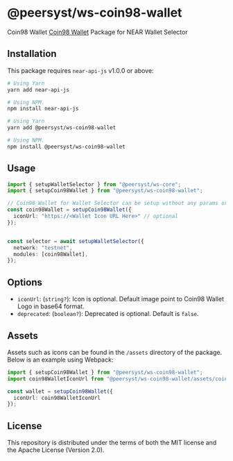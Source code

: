 # @peersyst/ws-coin98-wallet

Coin98 Wallet [Coin98 Wallet](https://chrome.google.com/webstore/detail/coin98-wallet/aeachknmefphepccionboohckonoeemg) Package for NEAR Wallet Selector

## Installation

This package requires `near-api-js` v1.0.0 or above:

```bash
# Using Yarn
yarn add near-api-js

# Using NPM.
npm install near-api-js
```

```bash
# Using Yarn
yarn add @peersyst/ws-coin98-wallet

# Using NPM.
npm install @peersyst/ws-coin98-wallet
```

## Usage

```ts
import { setupWalletSelector } from "@peersyst/ws-core";
import { setupCoin98Wallet } from "@peersyst/ws-coin98-wallet";

// Coin98 Wallet for Wallet Selector can be setup without any params or it can take few optional params, see options below.
const coin98Wallet = setupCoin98Wallet({
  iconUrl: "https://<Wallet Icon URL Here>" // optional
});


const selector = await setupWalletSelector({
  network: "testnet",
  modules: [coin98Wallet],
});
```

## Options

- `iconUrl`: (`string?`): Icon is optional. Default image point to Coin98 Wallet Logo in base64 format.
- `deprecated`: (`boolean?`): Deprecated is optional. Default is `false`.

## Assets

Assets such as icons can be found in the `/assets` directory of the package. Below is an example using Webpack:

```ts
import { setupCoin98Wallet } from "@peersyst/ws-coin98-wallet";
import coin98WalletIconUrl from "@peersyst/ws-coin98-wallet/assets/coin98-wallet-icon.png";

const wallet = setupCoin98Wallet({
  iconUrl: coin98WalletIconUrl
});
```

## License

This repository is distributed under the terms of both the MIT license and the Apache License (Version 2.0).
